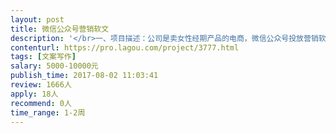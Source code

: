 ```yaml
---                
layout: post       
title: 微信公众号营销软文           
description: '</br>一、项目描述：公司是卖女性经期产品的电商，微信公众号投放营销软文广告。</br>二、主要功能点：创作微信营销软文，通过软文（内容形式可故事、可情感、可知识…任由发挥），以获取读者对产品的信任为目标。</br>三、可参考产品：</br>1、微信文章：https://mp.weixin.qq.com/s?src=3&amp;timestamp=1501642358&amp;ver=1&amp;signature=hFQZ65H-NfhjOmLUFYJ*lbNnDQMC5*hL6gfG5FzzGJi7762nWov2lXnJuOBZ0UWb52guytgBwDOko6F-EYFaNxv3RAhWRPSCGdkynhMe4QQrzccVKnMD2alDGGTMKrXGXu4-0WmXb4JzY8TjN7RxJIqZ3fB98iFzRojFqPVOiI4=</br>2、微信文章https://mp.weixin.qq.com/s?src=3&amp;timestamp=1501642555&amp;ver=1&amp;signature=DK*Dj0o*8FDYi0Y3ufMMeA-fixNPLXGl6DwePoHsG2TBeg28xgwmCQ27WTzrDzlYQ0Piuoq7Xi-x2qoSqEmr38VT9cOjpqDJQuV2wi6lxBmidaghBvOzI6UsoOF29pVqeAaP04I81mS3RhOswe3G2K**FCtJbb7ICvT1WJcZmoo=</br>四、要求：擅长软文写作、能洞察用户心理。</br>五、本公司有长期软文创作需求、可长期合作。</br>'     
contenturl: https://pro.lagou.com/project/3777.html      
tags: [文案写作]            
salary: 5000-10000元          
publish_time: 2017-08-02 11:03:41         
review: 1666人                   
apply: 18人                   
recommend: 0人                   
time_range: 1-2周              
---                 
```

